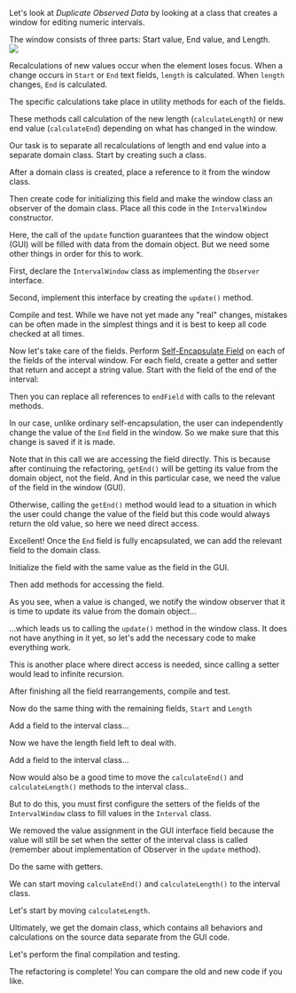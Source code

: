 Let's look at <i>Duplicate Observed Data</i> by looking at a class that creates a window for editing numeric intervals.

The window consists of three parts: Start value, End value, and Length. <br/><img src="/images/refactoring/gui-window.png">

Recalculations of new values occur when the element loses focus. When a change occurs in <code>Start</code> or <code>End</code> text fields, <code>length</code> is calculated. When <code>length</code> changes, <code>End</code> is calculated.

The specific calculations take place in utility methods for each of the fields.

These methods call calculation of the new length (<code>calculateLength</code>) or new end value (<code>calculateEnd</code>) depending on what has changed in the window.

Our task is to separate all recalculations of length and end value into a separate domain class. Start by creating such a class.

After a domain class is created, place a reference to it from the window class.

Then create code for initializing this field and make the window class an observer of the domain class. Place all this code in the <code>IntervalWindow</code> constructor.

Here, the call of the <code>update</code> function guarantees that the window object (GUI) will be filled with data from the domain object. But we need some other things in order for this to work.

First, declare the <code>IntervalWindow</code> class as implementing the <code>Observer</code> interface.

Second, implement this interface by creating the <code>update()</code> method.

Compile and test. While we have not yet made any "real" changes, mistakes can be often made in the simplest things and it is best to keep all code checked at all times.

Now let's take care of the fields. Perform <a href="/self-encapsulate-field">Self-Encapsulate Field</a> on each of the fields of the interval window. For each field, create a getter and setter that return and accept a string value. Start with the field of the end of the interval:

Then you can replace all references to <code>endField</code> with calls to the relevant methods.

In our case, unlike ordinary self-encapsulation, the user can independently change the value of the <code>End</code> field in the window. So we make sure that this change is saved if it is made.

Note that in this call we are accessing the field directly. This is because after continuing the refactoring, <code>getEnd()</code> will be getting its value from the domain object, not the field. And in this particular case, we need the value of the field in the window (GUI).

Otherwise, calling the <code>getEnd()</code> method would lead to a situation in which the user could change the value of the field but this code would always return the old value, so here we need direct access.

Excellent! Once the <code>End</code> field is fully encapsulated, we can add the relevant field to the domain class.

Initialize the field with the same value as the field in the GUI.

Then add methods for accessing the field.

As you see, when a value is changed, we notify the window observer that it is time to update its value from the domain object…

…which leads us to calling the <code>update()</code> method in the window class. It does not have anything in it yet, so let's add the necessary code to make everything work.

This is another place where direct access is needed, since calling a setter would lead to infinite recursion.

After finishing all the field rearrangements, compile and test.

Now do the same thing with the remaining fields, <code>Start</code> and <code>Length</code>

Add a field to the interval class…

Now we have the length field left to deal with.

Add a field to the interval class…

Now would also be a good time to move the <code>calculateEnd()</code> and <code>calculateLength()</code> methods to the interval class..

But to do this, you must first configure the setters of the fields of the <code>IntervalWindow</code> class to fill values in the <code>Interval</code> class.

We removed the value assignment in the GUI interface field because the value will still be set when the setter of the interval class is called (remember about implementation of Observer in the <code>update</code> method).

Do the same with getters.

We can start moving <code>calculateEnd()</code> and <code>calculateLength()</code> to the interval class.

Let's start by moving <code>calculateLength</code>.

Ultimately, we get the domain class, which contains all behaviors and calculations on the source data separate from the GUI code.

Let's perform the final compilation and testing.

The refactoring is complete! You can compare the old and new code if you like.